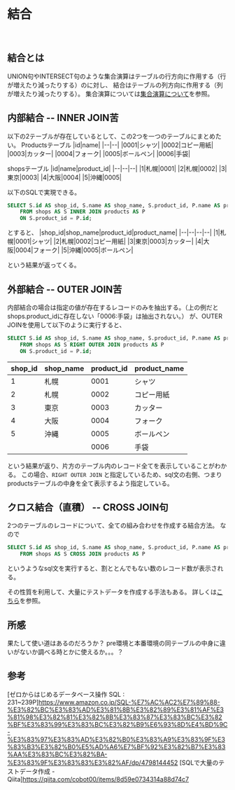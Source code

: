 # 結合
<br>

## 結合とは
UNION句やINTERSECT句のような集合演算はテーブルの行方向に作用する（行が増えたり減ったりする）のに対し、
結合はテーブルの列方向に作用する（列が増えたり減ったりする）。
集合演算については[集合演算について](./set_operation.md)を参照。
<br>

## 内部結合 -- INNER JOIN苦
以下の2テーブルが存在しているとして、この2つを一つのテーブルにまとめたい。
Productsテーブル
|id|name|
|--|--|
|0001|シャツ|
|0002|コピー用紙|
|0003|カッター|
|0004|フォーク|
|0005|ボールペン|
|0006|手袋|

shopsテーブル
|id|name|product_id|
|--|--|--|
|1|札幌|0001|
|2|札幌|0002|
|3|東京|0003|
|4|大阪|0004|
|5|沖縄|0005|

以下のSQLで実現できる。
```sql
SELECT S.id AS shop_id, S.name AS shop_name, S.product_id, P.name AS product_name
    FROM shops AS S INNER JOIN products AS P
    ON S.product_id = P.id;
```
とすると、
|shop_id|shop_name|product_id|product_name|
|--|--|--|--|
|1|札幌|0001|シャツ|
|2|札幌|0002|コピー用紙|
|3|東京|0003|カッター|
|4|大阪|0004|フォーク|
|5|沖縄|0005|ボールペン|

という結果が返ってくる。
<br>

## 外部結合 -- OUTER JOIN苦
内部結合の場合は指定の値が存在するレコードのみを抽出する。（上の例だとshops.product_idに存在しない「0006:手袋」は抽出されない。）
が、OUTER JOINを使用して以下のように実行すると、
```sql
SELECT S.id AS shop_id, S.name AS shop_name, S.product_id, P.name AS product_name
    FROM shops AS S RIGHT OUTER JOIN products AS P
    ON S.product_id = P.id;
```
|shop_id|shop_name|product_id|product_name|
|--|--|--|--|
|1|札幌|0001|シャツ|
|2|札幌|0002|コピー用紙|
|3|東京|0003|カッター|
|4|大阪|0004|フォーク|
|5|沖縄|0005|ボールペン|
|||0006|手袋|

という結果が返り、片方のテーブル内のレコード全てを表示していることがわかる。
この場合、`RIGHT OUTER JOIN` と指定しているため、sql文の右側、つまりproductsテーブルの中身を全て表示するよう指定している。
<br>

## クロス結合（直積） -- CROSS JOIN句
2つのテーブルのレコードについて、全ての組み合わせを作成する結合方法。
なので
```sql
SELECT S.id AS shop_id, S.name AS shop_name, S.product_id, P.name AS product_name
    FROM shops AS S CROSS JOIN products AS P
```
というようなsql文を実行すると、割ととんでもない数のレコード数が表示される。

その性質を利用して、大量にテストデータを作成する手法もある。
詳しくは[こちら](https://qiita.com/cobot00/items/8d59e0734314a88d74c7)を参照。
<br>

## 所感
果たして使い道はあるのだろうか？
pre環境と本番環境の同テーブルの中身に違いがないか調べる時とかに使えるか。。。？

## 参考
[ゼロからはじめるデータベース操作 SQL : 231~239P]https://www.amazon.co.jp/SQL-%E7%AC%AC2%E7%89%88-%E3%82%BC%E3%83%AD%E3%81%8B%E3%82%89%E3%81%AF%E3%81%98%E3%82%81%E3%82%8B%E3%83%87%E3%83%BC%E3%82%BF%E3%83%99%E3%83%BC%E3%82%B9%E6%93%8D%E4%BD%9C-%E3%83%97%E3%83%AD%E3%82%B0%E3%83%A9%E3%83%9F%E3%83%B3%E3%82%B0%E5%AD%A6%E7%BF%92%E3%82%B7%E3%83%AA%E3%83%BC%E3%82%BA-%E3%83%9F%E3%83%83%E3%82%AF/dp/4798144452
[SQLで大量のテストデータ作成 - Qiita]https://qiita.com/cobot00/items/8d59e0734314a88d74c7